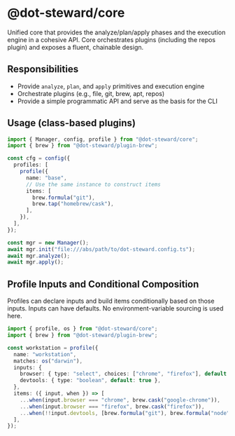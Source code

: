 # @dot-steward/core

Unified core that provides the analyze/plan/apply phases and the execution engine in a cohesive API. Core orchestrates plugins (including the repos plugin) and exposes a fluent, chainable design.

## Responsibilities
- Provide `analyze`, `plan`, and `apply` primitives and execution engine
- Orchestrate plugins (e.g., file, git, brew, apt, repos)
- Provide a simple programmatic API and serve as the basis for the CLI

## Usage (class-based plugins)
```ts
import { Manager, config, profile } from "@dot-steward/core";
import { brew } from "@dot-steward/plugin-brew";

const cfg = config({
  profiles: [
    profile({
      name: "base",
      // Use the same instance to construct items
      items: [
        brew.formula("git"),
        brew.tap("homebrew/cask"),
      ],
    }),
  ],
});

const mgr = new Manager();
await mgr.init("file:///abs/path/to/dot-steward.config.ts");
await mgr.analyze();
await mgr.apply();
```

## Profile Inputs and Conditional Composition
Profiles can declare inputs and build items conditionally based on those inputs. Inputs can have defaults. No environment-variable sourcing is used here.

```ts
import { profile, os } from "@dot-steward/core";
import { brew } from "@dot-steward/plugin-brew";

const workstation = profile({
  name: "workstation",
  matches: os("darwin"),
  inputs: {
    browser: { type: "select", choices: ["chrome", "firefox"], default: "chrome" },
    devtools: { type: "boolean", default: true },
  },
  items: ({ input, when }) => [
    ...when(input.browser === "chrome", brew.cask("google-chrome")),
    ...when(input.browser === "firefox", brew.cask("firefox")),
    ...when(!!input.devtools, [brew.formula("git"), brew.formula("node")]),
  ],
});
```
```
